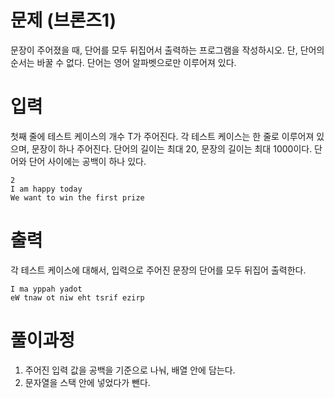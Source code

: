 # 문제 (브론즈1)

문장이 주어졌을 때, 단어를 모두 뒤집어서 출력하는 프로그램을 작성하시오. 단, 단어의 순서는 바꿀 수 없다. 단어는 영어 알파벳으로만 이루어져 있다.

# 입력

첫째 줄에 테스트 케이스의 개수 T가 주어진다. 각 테스트 케이스는 한 줄로 이루어져 있으며, 문장이 하나 주어진다. 단어의 길이는 최대 20, 문장의 길이는 최대 1000이다. 단어와 단어 사이에는 공백이 하나 있다.

```
2
I am happy today
We want to win the first prize
```

# 출력

각 테스트 케이스에 대해서, 입력으로 주어진 문장의 단어를 모두 뒤집어 출력한다.

```
I ma yppah yadot
eW tnaw ot niw eht tsrif ezirp
```

# 풀이과정

1. 주어진 입력 값을 공백을 기준으로 나눠, 배열 안에 담는다. 
2. 문자열을 스택 안에 넣었다가 뺀다.
